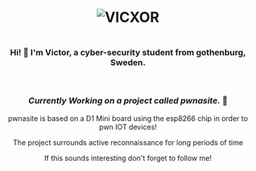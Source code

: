 <body>
  <head>
  </head>
<h1 align="center">
  <br>
  <a> <img src="https://i.imgur.com/1psZJ4k.png" alt="VICXOR"></a>
</h1>
<h3 align="center">
  <br>
 Hi! 👋 I'm Victor, a cyber-security student from gothenburg, Sweden.
</h3>
<br>
<h3 align="center"> <i>Currently Working on a project called pwnasite.</i> 🐛 </h3>
<p align="center"> pwnasite is based on a D1 Mini board using the esp8266 chip in order to pwn IOT devices! </p>
<p align="center"> The project surrounds active reconnaissance for long periods of time</p>
<p align="center"> If this sounds interesting don't forget to follow me!</p>
</body>

